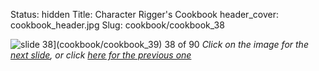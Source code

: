 Status: hidden
Title: Character Rigger's Cookbook
header_cover: cookbook_header.jpg
Slug: cookbook/cookbook_38

![slide 38](https://dl.dropboxusercontent.com/u/2977490/presentations/cookbook/img38.jpg)](cookbook/cookbook_39)
38 of 90
_Click on the image for the [next slide](cookbook/cookbook_39), or click [here for the previous one](cookbook/cookbook_37)_
